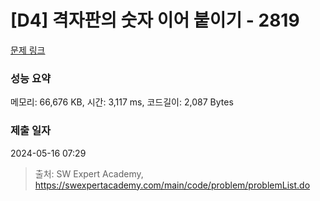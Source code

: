 # [D4] 격자판의 숫자 이어 붙이기 - 2819 

[문제 링크](https://swexpertacademy.com/main/code/problem/problemDetail.do?contestProbId=AV7I5fgqEogDFAXB) 

### 성능 요약

메모리: 66,676 KB, 시간: 3,117 ms, 코드길이: 2,087 Bytes

### 제출 일자

2024-05-16 07:29



> 출처: SW Expert Academy, https://swexpertacademy.com/main/code/problem/problemList.do